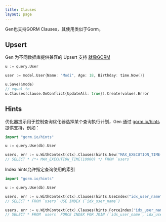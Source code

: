 ```yaml
---
title: Clauses
layout: page
---
```


Gen也支持GORM Clauses，其使用类似于Gorm。

## Upsert

Gen 为不同数据库提供兼容的 Upsert 支持 [就像GORM](../docs/create.html#upsert)

```go
u := query.User

user := model.User{Name: "Modi", Age: 18, Birthday: time.Now()}

u.Save(&mode)
// equal to
u.Clauses(clause.OnConflict{UpdateAll: true}).Create(value).Error
```

## Hints

优化器提示用于控制查询优化器选择某个查询执行计划，Gen 通过 [gorm.io/hints](../docs/hints.html) 提供支持，例如：

```go
import "gorm.io/hints"

u := query.Use(db).User

users, err := u.WithContext(ctx).Clauses(hints.New("MAX_EXECUTION_TIME(10000)")).Find()
// SELECT * /*+ MAX_EXECUTION_TIME(10000) */ FROM `users`
```

Index hints允许指定查询使用的索引

```go
import "gorm.io/hints"

u := query.Use(db).User

users, err := u.WithContext(ctx).Clauses(hints.UseIndex("idx_user_name")).Find()
// SELECT * FROM `users` USE INDEX (`idx_user_name`)

users, err := u.WithContext(ctx).Clauses(hints.ForceIndex("idx_user_name", "idx_user_id").ForJoin()).Find()
// SELECT * FROM `users` FORCE INDEX FOR JOIN (`idx_user_name`,`idx_user_id`)"
```
